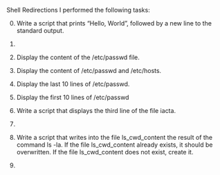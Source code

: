 Shell Redirections
I performed the following tasks:

0. Write a script that prints “Hello, World”, followed by a new line to the standard output.

1.

2. Display the content of the /etc/passwd file.

3. Display the content of /etc/passwd and /etc/hosts.

4. Display the last 10 lines of /etc/passwd.

5. Display the first 10 lines of /etc/passwd

6. Write a script that displays the third line of the file iacta.

7.

8. Write a script that writes into the file ls_cwd_content the result of the command ls -la. If the file ls_cwd_content already exists, it should be overwritten. If the file ls_cwd_content does not exist, create it.

9.

